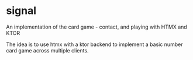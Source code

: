 # signal
An implementation of the card game - contact, and playing with HTMX and KTOR

The idea is to use htmx with a ktor backend to implement a basic number card game across multiple clients.
